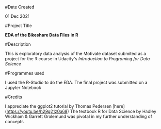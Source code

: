 #Date Created

01 Dec 2021

#Project Title

**EDA of the Bikeshare Data Files in R**

#Description

This is exploratory data analysis of the Motivate dataset submited as
a project for the R course in Udacity's _Introduction to Programing 
for Data Science_ 

#Programmes used

I used the R-Studio to do the EDA. The final project was submitted on
a Jupyter Notebook 

#Credits

I appreciate the ggplot2 tutorial by Thomas Pedersen [here]
(https://youtu.be/h29g21z0a68)
The textbook R for Data Science by Hadley Wickham & Garrett Grolemund
was pivotal in my further understanding of concepts